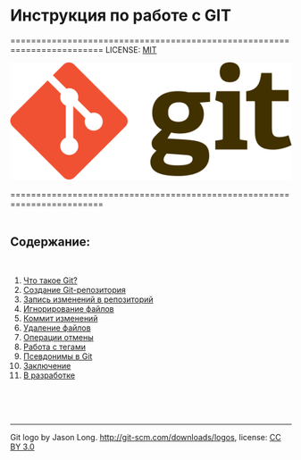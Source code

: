 # **Инструкция по работе с GIT**
========================================================================
LICENSE: [MIT](./license.md) 

![git-logo](./assets/git_logo.svg)

========================================================================
<br/>
<br/>

## **Содержание:**

<br/>

1. [Что такое Git?](./git_is.md)  
2. [Создание Git-репозитория](./%D1%81reation.md)
3. [Запись изменений в репозиторий](./changing.md)
4. [Игнорирование файлов](./Ignoring.md)
5. [Коммит изменений](./committing.md)
6. [Удаление файлов](./removing.md)
7. [Операции отмены](./undoing.md)
8. [Работа с тегами](./tagging.md)
9. [Псевдонимы в Git](./aliases.md)
10. [Заключение](./summary.md)
11. [В разработке](./development.md)

<br/>
<br/>
<br/>

---

Git logo by Jason Long. http://git-scm.com/downloads/logos, license: [CC BY 3.0](https://creativecommons.org/licenses/by/3.0/)